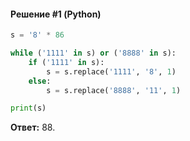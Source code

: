#### Решение #1 (Python)
```python
s = '8' * 86

while ('1111' in s) or ('8888' in s):
    if ('1111' in s):
        s = s.replace('1111', '8', 1)
    else:
        s = s.replace('8888', '11', 1)

print(s)
```
**Ответ:** 88.
